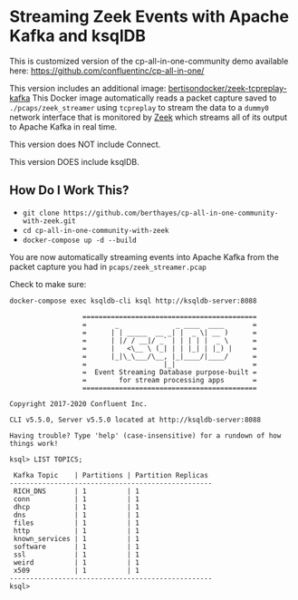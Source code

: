 # Streaming Zeek Events with Apache Kafka and ksqlDB

This is customized version of the cp-all-in-one-community demo available here: https://github.com/confluentinc/cp-all-in-one/

This version includes an additional image: [bertisondocker/zeek-tcpreplay-kafka](https://github.com/berthayes/zeek-tcpreplay-kafka) This Docker image automatically reads a packet capture saved to ```./pcaps/zeek_streamer``` using ```tcpreplay``` to stream the data to a ```dummy0``` network interface that is monitored by [Zeek](https://zeek.org) which streams all of its output to Apache Kafka in real time.

This version does NOT include Connect.

This version DOES include ksqlDB.

## How Do I Work This?

* ```git clone https://github.com/berthayes/cp-all-in-one-community-with-zeek.git```
* ```cd cp-all-in-one-community-with-zeek```
* ```docker-compose up -d --build```

You are now automatically streaming events into Apache Kafka from the packet capture you had in ```pcaps/zeek_streamer.pcap```

Check to make sure:

```
docker-compose exec ksqldb-cli ksql http://ksqldb-server:8088
                  
                  ===========================================
                  =       _              _ ____  ____       =
                  =      | | _____  __ _| |  _ \| __ )      =
                  =      | |/ / __|/ _` | | | | |  _ \      =
                  =      |   <\__ \ (_| | | |_| | |_) |     =
                  =      |_|\_\___/\__, |_|____/|____/      =
                  =                   |_|                   =
                  =  Event Streaming Database purpose-built =
                  =        for stream processing apps       =
                  ===========================================

Copyright 2017-2020 Confluent Inc.

CLI v5.5.0, Server v5.5.0 located at http://ksqldb-server:8088

Having trouble? Type 'help' (case-insensitive) for a rundown of how things work!

ksql> LIST TOPICS;

 Kafka Topic    | Partitions | Partition Replicas 
--------------------------------------------------
 RICH_DNS       | 1          | 1                  
 conn           | 1          | 1                  
 dhcp           | 1          | 1                  
 dns            | 1          | 1                  
 files          | 1          | 1                  
 http           | 1          | 1                  
 known_services | 1          | 1                  
 software       | 1          | 1                  
 ssl            | 1          | 1                  
 weird          | 1          | 1                  
 x509           | 1          | 1                  
--------------------------------------------------
ksql> 
```